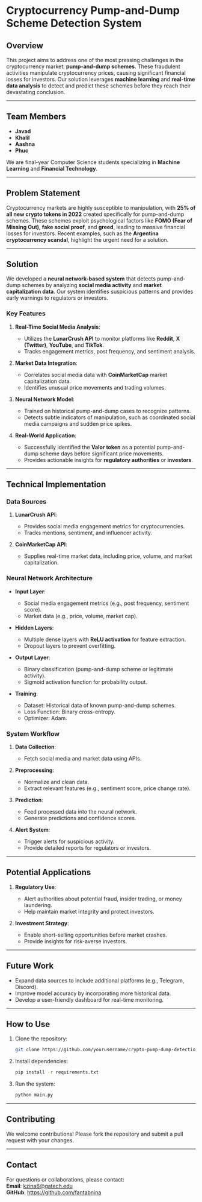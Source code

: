# **Cryptocurrency Pump-and-Dump Scheme Detection System**

## **Overview**
This project aims to address one of the most pressing challenges in the cryptocurrency market: **pump-and-dump schemes**. These fraudulent activities manipulate cryptocurrency prices, causing significant financial losses for investors. Our solution leverages **machine learning** and **real-time data analysis** to detect and predict these schemes before they reach their devastating conclusion.

---

## **Team Members**
- **Javad**
- **Khalil**
- **Aashna**
- **Phuc**

We are final-year Computer Science students specializing in **Machine Learning** and **Financial Technology**.

---

## **Problem Statement**
Cryptocurrency markets are highly susceptible to manipulation, with **25% of all new crypto tokens in 2022** created specifically for pump-and-dump schemes. These schemes exploit psychological factors like **FOMO (Fear of Missing Out)**, **fake social proof**, and **greed**, leading to massive financial losses for investors. Recent examples, such as the **Argentina cryptocurrency scandal**, highlight the urgent need for a solution.

---

## **Solution**
We developed a **neural network-based system** that detects pump-and-dump schemes by analyzing **social media activity** and **market capitalization data**. Our system identifies suspicious patterns and provides early warnings to regulators or investors.

### **Key Features**
1. **Real-Time Social Media Analysis**:
   - Utilizes the **LunarCrush API** to monitor platforms like **Reddit**, **X (Twitter)**, **YouTube**, and **TikTok**.
   - Tracks engagement metrics, post frequency, and sentiment analysis.
   
2. **Market Data Integration**:
   - Correlates social media data with **CoinMarketCap** market capitalization data.
   - Identifies unusual price movements and trading volumes.

3. **Neural Network Model**:
   - Trained on historical pump-and-dump cases to recognize patterns.
   - Detects subtle indicators of manipulation, such as coordinated social media campaigns and sudden price spikes.

4. **Real-World Application**:
   - Successfully identified the **Valor token** as a potential pump-and-dump scheme days before significant price movements.
   - Provides actionable insights for **regulatory authorities** or **investors**.

---

## **Technical Implementation**

### **Data Sources**
1. **LunarCrush API**:
   - Provides social media engagement metrics for cryptocurrencies.
   - Tracks mentions, sentiment, and influencer activity.

2. **CoinMarketCap API**:
   - Supplies real-time market data, including price, volume, and market capitalization.

### **Neural Network Architecture**
- **Input Layer**:
  - Social media engagement metrics (e.g., post frequency, sentiment score).
  - Market data (e.g., price, volume, market cap).
  
- **Hidden Layers**:
  - Multiple dense layers with **ReLU activation** for feature extraction.
  - Dropout layers to prevent overfitting.

- **Output Layer**:
  - Binary classification (pump-and-dump scheme or legitimate activity).
  - Sigmoid activation function for probability output.

- **Training**:
  - Dataset: Historical data of known pump-and-dump schemes.
  - Loss Function: Binary cross-entropy.
  - Optimizer: Adam.

### **System Workflow**
1. **Data Collection**:
   - Fetch social media and market data using APIs.
   
2. **Preprocessing**:
   - Normalize and clean data.
   - Extract relevant features (e.g., sentiment score, price change rate).

3. **Prediction**:
   - Feed processed data into the neural network.
   - Generate predictions and confidence scores.

4. **Alert System**:
   - Trigger alerts for suspicious activity.
   - Provide detailed reports for regulators or investors.

---

## **Potential Applications**
1. **Regulatory Use**:
   - Alert authorities about potential fraud, insider trading, or money laundering.
   - Help maintain market integrity and protect investors.

2. **Investment Strategy**:
   - Enable short-selling opportunities before market crashes.
   - Provide insights for risk-averse investors.

---

## **Future Work**
- Expand data sources to include additional platforms (e.g., Telegram, Discord).
- Improve model accuracy by incorporating more historical data.
- Develop a user-friendly dashboard for real-time monitoring.

---

## **How to Use**
1. Clone the repository:
   ```bash
   git clone https://github.com/yourusername/crypto-pump-dump-detection.git
   ```
2. Install dependencies:
   ```bash
   pip install -r requirements.txt
   ```
3. Run the system:
   ```bash
   python main.py
   ```

---

## **Contributing**
We welcome contributions! Please fork the repository and submit a pull request with your changes.

---

## **Contact**
For questions or collaborations, please contact:  
**Email**: kzina6@gatech.edu  
**GitHub**: https://github.com/fantabnina
